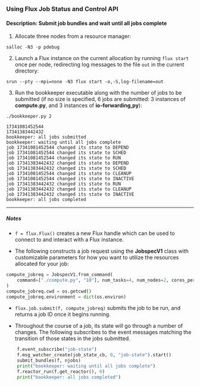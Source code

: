 ### Using Flux Job Status and Control API

#### Description: Submit job bundles and wait until all jobs complete

1. Allocate three nodes from a resource manager:

`salloc -N3 -p pdebug`

2. Launch a Flux instance on the current allocation by running `flux start` once per node, redirecting log messages to the file `out` in the current directory:

`srun --pty --mpi=none -N3 flux start -o,-S,log-filename=out`

3. Run the bookkeeper executable along with the number of jobs to be submitted (if no size is specified, 6 jobs are submitted: 3 instances of **compute.py**, and 3 instances of **io-forwarding,py**):

`./bookkeeper.py 2`

```
17341081452544
17341383442432
bookkeeper: all jobs submitted
bookkeeper: waiting until all jobs complete
job 17341081452544 changed its state to DEPEND
job 17341081452544 changed its state to SCHED
job 17341081452544 changed its state to RUN
job 17341383442432 changed its state to DEPEND
job 17341383442432 changed its state to SCHED
job 17341081452544 changed its state to CLEANUP
job 17341081452544 changed its state to INACTIVE
job 17341383442432 changed its state to RUN
job 17341383442432 changed its state to CLEANUP
job 17341383442432 changed its state to INACTIVE
bookkeeper: all jobs completed
```

---

##### Notes

- `f = flux.Flux()` creates a new Flux handle which can be used to connect to and interact with a Flux instance.


- The following constructs a job request using the **JobspecV1** class with customizable parameters for how you want to utilize the resources allocated for your job:
```python
compute_jobreq = JobspecV1.from_command(
    command=["./compute.py", "10"], num_tasks=4, num_nodes=2, cores_per_task=2
)
compute_jobreq.cwd = os.getcwd()
compute_jobreq.environment = dict(os.environ)
```

- `flux.job.submit(f, compute_jobreq)` submits the job to be run, and returns a job ID once it begins running.

- Throughout the course of a job, its state will go through a number of changes. The following subscribes to the event messages matching the transition of those states in the jobs submitted.
```python
    f.event_subscribe("job-state")
    f.msg_watcher_create(job_state_cb, 0, "job-state").start()
    submit_bundles(f, njobs)
    print("bookkeeper: waiting until all jobs complete")
    f.reactor_run(f.get_reactor(), 0)
    print("bookkeeper: all jobs completed")
```
